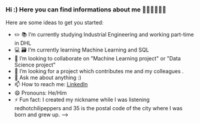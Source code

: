 ### Hi :) Here you can find informations about me 😵‍💫😵‍💫😵‍💫 


Here are some ideas to get you started:

- ✏️ 📚 I’m currently studying Industrial Engineering and working part-time in DHL
- 💻 🗃 I’m currently learning Machine Learning and SQL
- 👯 I’m looking to collaborate on "Machine Learning project" or "Data Science project"
- 🤔 I’m looking for a project which contributes me and my colleagues .
- 💬 Ask me about anything :)
- 📫 How to reach me: [LinkedIn](https://www.linkedin.com/in/ataberkcinetci)
- 😄 Pronouns: He/Him 
- ⚡ Fun fact: I created my nickname while I was listening redhotchilipeppers and 35 is the postal code of the city where I was born and grew up. 
-->

